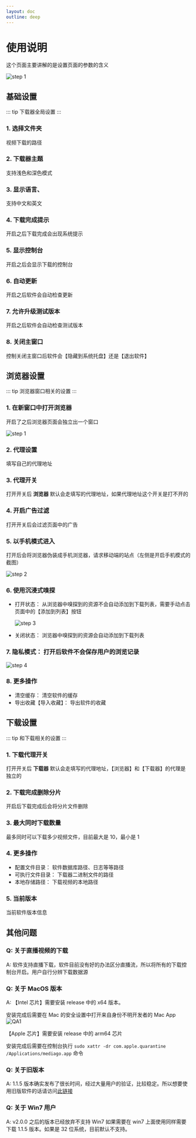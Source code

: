 ```yaml
---
layout: doc
outline: deep
---
```


# 使用说明

这个页面主要讲解的是设置页面的参数的含义

![step 1](./images/documents-step1.png)

## 基础设置

::: tip
下载器全局设置
:::

### 1. 选择文件夹

视频下载的路径

### 2. 下载器主题

支持浅色和深色模式

### 3. 显示语言、

支持中文和英文

### 4. 下载完成提示

开启之后下载完成会出现系统提示

### 5. 显示控制台

开启之后会显示下载的控制台

### 6. 自动更新

开启之后软件会自动检查更新

### 7. 允许升级测试版本

开启之后软件会自动检查测试版本

### 8. 关闭主窗口

控制关闭主窗口后软件会【隐藏到系统托盘】还是【退出软件】

## 浏览器设置

::: tip
浏览器窗口相关的设置
:::

### 1. 在新窗口中打开浏览器

开启了之后浏览器页面会独立出一个窗口

   ![step 1](./images/documents-step2.png)

### 2. 代理设置

填写自己的代理地址

### 3. 代理开关

打开开关后 **浏览器** 默认会走填写的代理地址，如果代理地址这个开关是打不开的

### 4. 开启广告过滤

打开开关后会过滤页面中的广告

### 5. 以手机模式进入

打开后会将浏览器伪装成手机浏览器，请求移动端的站点（左侧是开启手机模式的截图）

  ![step 2](./images/documents-step3.png)

### 6. 使用沉浸式嗅探

- 打开状态： 从浏览器中嗅探到的资源不会自动添加到下载列表，需要手动点击页面中的【添加到列表】按钮

  ![step 3](./images/documents-step4.png)

- 关闭状态： 浏览器中嗅探到的资源会自动添加到下载列表

### 7. 隐私模式： 打开后软件不会保存用户的浏览记录

  ![step 4](./images/documents-step5.png)

### 8. 更多操作

- 清空缓存： 清空软件的缓存
- 导出收藏【导入收藏】： 导出软件的收藏

## 下载设置

::: tip
和下载相关的设置
:::

### 1. 下载代理开关

打开开关后 **下载器** 默认会走填写的代理地址，【浏览器】和【下载器】的代理是独立的

### 2. 下载完成删除分片

开启后下载完成后会将分片文件删除

### 3. 最大同时下载数量

最多同时可以下载多少视频文件，目前最大是 10，最小是 1

### 4. 更多操作

- 配置文件目录： 软件数据库路径、日志等等路径
- 可执行文件目录： 下载器二进制文件的路径
- 本地存储路径： 下载视频的本地路径

### 5. 当前版本

当前软件版本信息

## 其他问题

### Q: 关于直播视频的下载

A: 软件支持直播下载，软件目前没有好的办法区分直播流，所以将所有的下载控制台开启。用户自行分辨下载数据源

### Q: 关于 MacOS 版本

A: 【Intel 芯片】需要安装 release 中的 x64 版本。

安装完成后需要在 Mac 的安全设置中打开来自身份不明开发者的 Mac App
![QA1](./images/documents-qa1.png)

【Apple 芯片】需要安装 release 中的 arm64 芯片

安装完成后需要在控制台执行 `sudo xattr -dr com.apple.quarantine /Applications/mediago.app` 命令

### Q: 关于旧版本

A: 1.1.5 版本确实发布了很长时间，经过大量用户的验证，比较稳定。所以想要使用旧版软件的话请访问[此链接](/history.html)

### Q: 关于 Win7 用户

A: v2.0.0 之后的版本已经放弃不支持 Win7 如果需要在 win7 上面使用同样需要下载 1.1.5 版本。如果是 32 位系统，目前默认不支持。
